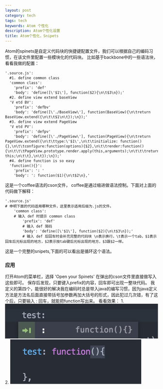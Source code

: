 ```yaml
---
layout: post
category: tech
tags: tech
keywords: Atom 个性化
description: Atom个性化设置
title: Atom个性化，Snipets
---
```


Atom的spinets是自定义代码块的快捷键配置文件，我们可以根据自己的编码习惯，在该文件里配置一些模块化的代码块。
比如基于backbone中的一些语法块，看看我做的配置：

```
'.source.js':
  #1. define common class
  'common class':
    'prefix': 'def'
    'body': 'define([\'$1\'], function($2){\n\t$3\n});'
  #2. define view extend baseView
  'V etd BV':
    'prefix': 'defbv'
    'body': 'define([\'./BaseView\'], function(BaseView){\n\treturn BaseView.extend({\n\t\t$1\n\t});\n});'
  #3. define view extend PageView
  'V etd PV':
    'prefix': 'defpv'
    'body': 'define([\'./PageView\'], function(PageView){\n\treturn PageView.extend({\n\t\ttype:\'$1\',\n\t\tinitialize: function(){},\n\t\tconfigure:function(options){$2},\n\t\trender:function(){\n\t\t\tPageView.prototype.render.apply(this,arguments);\n\t\t\treturn this;\n\t\t},\n\t});\n});'
  #4. define function is so easy
  'function(){}':
    'prefix': ': '
    'body': ': function($1){\n\t$2\n},'
```

这是一个coffee语法的cson文件，
coffee是通过缩进做语法控制。下面对上面的代码做下解释：

```
'.source.js' 
# 申明下面的代码适用哪种文件，这里表示适用后缀为.js的文件。
	'common class':
	# 输入 def 时提示 common class
		'prefix': 'def'
		# 输入 def 简码
		'body': 'define([\'$1\'], function($2){\n\t$3\n});'
		# 输入 def 后回车时会补充完整的代码块 \n表示换行，\t表示一个tab，$1表示回车后光标出现的地方，$2表示按tab键后光标出现的地方，$3跟$2一样。
```

这是一个完整的snipets,下面的可以看出是循环这个语法。

### 应用
打开Atom的菜单栏，选择 'Open your Spinets'
在弹出的cson文件里直接做写入这些即可。
保存后发现，只要键入prefix的内容，回车即可出现一整块代码。
我定义的第四个，能很好的解决我在编码时总是带入java的编写习惯，因为java定义方法是方法名后面直接带括号加参数再加大括号的形式，因此犯过几次错，有了这个后，只要输入 : 回车，就能把function写出来。
看看效果：
1.
![img](/images/function_prefix.png)
2.
![img](/images/function_result.png)



